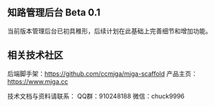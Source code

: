 ## 知路管理后台 Beta 0.1
当前版本管理后台已初具稚形，后续计划在此基础上完善细节和增加功能。

## 相关技术社区

后端脚手架：https://github.com/ccmjga/mjga-scaffold
产品主页：https://www.mjga.cc

技术文档与资料请联系：
QQ群：910248188
微信：chuck9996
